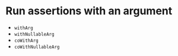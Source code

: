 # Run assertions with an argument
- `withArg`
- `withNullableArg`
- `coWithArg`
- `coWithNullableArg`
